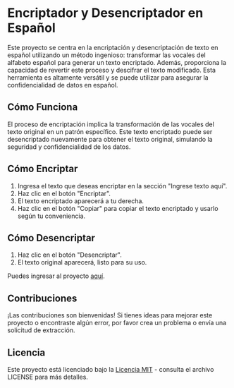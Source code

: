 # Encriptador y Desencriptador en Español

Este proyecto se centra en la encriptación y desencriptación de texto en español utilizando un método ingenioso: transformar las vocales del alfabeto español para generar un texto encriptado. Además, proporciona la capacidad de revertir este proceso y descifrar el texto modificado. Esta herramienta es altamente versátil y se puede utilizar para asegurar la confidencialidad de datos en español.

## Cómo Funciona

El proceso de encriptación implica la transformación de las vocales del texto original en un patrón específico. Este texto encriptado puede ser desencriptado nuevamente para obtener el texto original, simulando la seguridad y confidencialidad de los datos.

## Cómo Encriptar

1. Ingresa el texto que deseas encriptar en la sección "Ingrese texto aquí".
2. Haz clic en el botón "Encriptar".
3. El texto encriptado aparecerá a tu derecha.
4. Haz clic en el botón "Copiar" para copiar el texto encriptado y usarlo según tu conveniencia.

## Cómo Desencriptar

1. Haz clic en el botón "Desencriptar".
2. El texto original aparecerá, listo para su uso.

Puedes ingresar al proyecto [aquí](https://cindymendoza.github.io/ONE-text-encryptor/).

## Contribuciones

¡Las contribuciones son bienvenidas! Si tienes ideas para mejorar este proyecto o encontraste algún error, por favor crea un problema o envía una solicitud de extracción.

## Licencia

Este proyecto está licenciado bajo la [Licencia MIT](LICENSE) - consulta el archivo LICENSE para más detalles.
